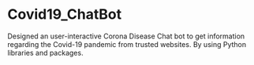 # Covid19_ChatBot
Designed an user-interactive Corona Disease Chat bot to get information regarding the Covid-19 pandemic from trusted websites.
By using Python libraries and packages. 
